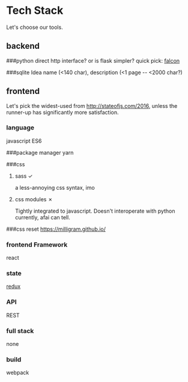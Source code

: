 Tech Stack
==========

Let's choose our tools.


backend
-------

###python
direct http interface?
or is flask simpler?
quick pick: [falcon](https://github.com/falconry/falcon)

###sqlite
    Idea
        name   (<140 char),
        description (<1 page -- <2000 char?)

frontend
--------
Let's pick the widest-used from <http://stateofjs.com/2016>, unless the runner-up has significantly more satisfaction.

### language
javascript ES6

###package manager
yarn

###css
 1. sass ✓

    a less-annoying css syntax, imo

 2. css modules ✗

    Tightly integrated to javascript.
    Doesn't interoperate with python currently, afai can tell.

###css reset
https://milligram.github.io/

### frontend Framework
react

### state
[redux](https://medium.com/@dan_abramov/you-might-not-need-redux-be46360cf367#.yvdce42hd)


### API
REST

### full stack
none

### build
webpack
